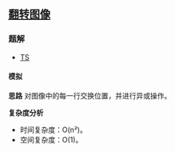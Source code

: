 ## [翻转图像](https://leetcode-cn.com/problems/flipping-an-image/)

### 题解
+ [TS](../../ts/896/832.ts)

#### 模拟
**思路**
对图像中的每一行交换位置，并进行异或操作。

**复杂度分析**
+ 时间复杂度：O(n²)。
+ 空间复杂度：O(1)。